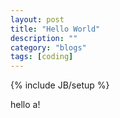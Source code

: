 ```yaml
---
layout: post
title: "Hello World"
description: ""
category: "blogs"
tags: [coding]
---
```

{% include JB/setup %}

hello a!
